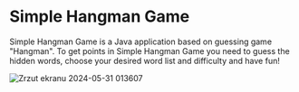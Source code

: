 # Simple Hangman Game
Simple Hangman Game is a Java application based on guessing game "Hangman".
To get points in Simple Hangman Game you need to guess the hidden words,
choose your desired word list and difficulty and have fun!

![Zrzut ekranu 2024-05-31 013607](https://github.com/jamez7/pp-lab-Hangman/assets/104445999/d8476590-996f-45db-ae26-2408b2487e3f)

